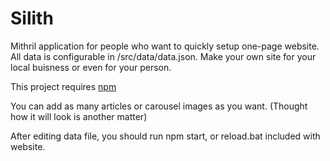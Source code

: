 # Silith
Mithril application for people who want to quickly setup one-page website.
All data is configurable in /src/data/data.json.
Make your own site for your local buisness or even for your person.

This project requires [npm](https://www.npmjs.com/)

You can add as many articles or carousel images as you want. (Thought how it will look is another matter)

After editing data file, you should run npm start, or reload.bat included with website.
